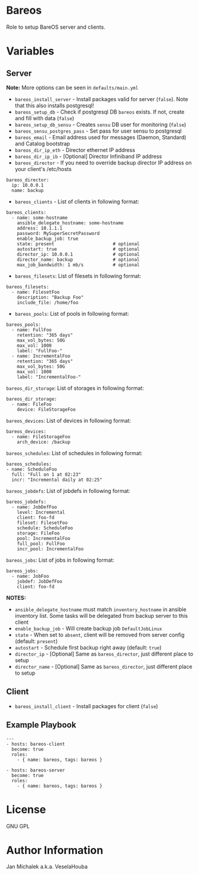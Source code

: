 # Bareos

Role to setup BareOS server and clients.

# Variables
## Server

__Note:__ More options can be seen in `defaults/main.yml`

- `bareos_install_server` - Install packages valid for server (`false`). Note that this also installs postgresql!
- `bareos_setup_db` - Check if postgresql DB `bareos` exists. If not, create and fill with data (`false`)
- `bareos_setup_db_sensu` - Creates `sensu` DB user for monitoring (`false`)
- `bareos_sensu_postgres_pass` - Set pass for user sensu to postgresql
- `bareos_email` - Email address used for messages (Daemon, Standard) and Catalog bootstrap
- `bareos_dir_ip_eth` - Director ethernet IP address
- `bareos_dir_ip_ib` - [Optional] Director Infiniband IP address
- `bareos_director` - If you need to override backup director IP address on your client's /etc/hosts
```
bareos_director:
  ip: 10.0.0.1
  name: backup
```
- `bareos_clients` - List of clients in following format:

```
bareos_clients:
  - name: some-hostname
    ansible_delegate_hostname: some-hostname
    address: 10.1.1.1
    password: MySuperSecretPassword
    enable_backup_job: true
    state: present                      # optional
    autostart: true                     # optional
    director_ip: 10.0.0.1               # optional
    director_name: backup               # optional
    max_job_bandwidth: 1 mb/s           # optional
```

- `bareos_filesets`: List of filesets in following format:

```
bareos_filesets:
  - name: FilesetFoo
    description: "Backup Foo"
    include_file: /home/foo
```

- `bareos_pools`: List of pools in following format:

```
bareos_pools:
  - name: FullFoo
    retention: "365 days"
    max_vol_bytes: 50G
    max_vol: 1000
    label: "FullFoo-"
  - name: IncrementalFoo
    retention: "365 days"
    max_vol_bytes: 50G
    max_vol: 1000
    label: "IncrementalFoo-"
```

`bareos_dir_storage`: List of storages in following format:

```
bareos_dir_storage:
  - name: FileFoo
    device: FileStorageFoo
```

`bareos_devices`: List of devices in following format:

```
bareos_devices:
  - name: FileStorageFoo
    arch_device: /backup
```

`bareos_schedules`: List of schedules in following format:

```
bareos_schedules:
- name: ScheduleFoo
  full: "Full on 1 at 02:23"
  incr: "Incremental daily at 02:25"
```

`bareos_jobdefs`: List of jobdefs in following format:

```
bareos_jobdefs:
  - name: JobDefFoo
    level: Incremental
    client: foo-fd
    fileset: FilesetFoo
    schedule: ScheduleFoo
    storage: FileFoo
    pool: IncrementalFoo
    full_pool: FullFoo
    incr_pool: IncrementalFoo
```

`bareos_jobs`: List of jobs in following format:

```
bareos_jobs:
  - name: JobFoo
    jobdef: JobDefFoo
    client: foo-fd
```
__NOTES:__

- `ansible_delegate_hostname` must match `inventory_hostname` in ansible inventory list.
Some tasks will be delegated from backup server to this client
- `enable_backup_job` - Will create backup job `DefaultJobLinux`
- `state` - When set to `absent`, client will be removed from server config (default: `present`)
- `autostart` - Schedule first backup right away (default: `true`)
- `director_ip` - [Optional] Same as `bareos_director`, just different place to setup
- `director_name` - [Optional] Same as `bareos_director`, just different place to setup


## Client
- `bareos_install_client` - Install packages for client (`false`)


Example Playbook
----------------

```
---
- hosts: bareos-client
  become: true
  roles:
    - { name: bareos, tags: bareos }

- hosts: bareos-server
  become: true
  roles:
    - { name: bareos, tags: bareos }
```

# License

GNU GPL

# Author Information

Jan Michalek a.k.a. VeselaHouba
